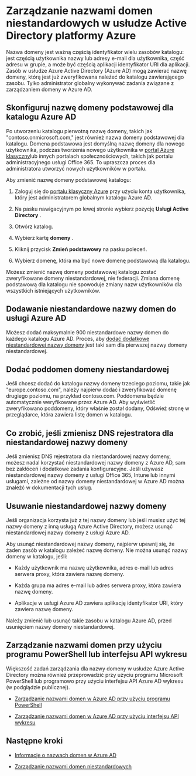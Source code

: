 <properties
    pageTitle="Zarządzanie nazwami domen niestandardowych w usłudze Active Directory platformy Azure | Microsoft Azure"
    description="Pojęć związanych z zarządzaniem i kwestie dotyczące zarządzania niestandardowej domeny w usłudze Active Directory platformy Azure"
    services="active-directory"
    documentationCenter=""
    authors="jeffsta"
    manager="femila"
    editor=""/>

<tags
    ms.service="active-directory"
    ms.workload="identity"
    ms.tgt_pltfrm="na"
    ms.devlang="na"
    ms.topic="article"
    ms.date="10/04/2016"
    ms.author="curtand;jeffsta"/>

# <a name="managing-custom-domain-names-in-your-azure-active-directory"></a>Zarządzanie nazwami domen niestandardowych w usłudze Active Directory platformy Azure

Nazwa domeny jest ważną częścią identyfikator wielu zasobów katalogu: jest częścią użytkownika nazwy lub adresy e-mail dla użytkownika, część adresu w grupie, a może być częścią aplikacji identyfikator URI dla aplikacji. Zasób w usłudze Azure Active Directory (Azure AD) mogą zawierać nazwę domeny, którą jest już zweryfikowana należeć do katalogu zawierającego zasobu. Tylko administrator globalny wykonywać zadania związane z zarządzaniem domeny w Azure AD.

## <a name="set-the-primary-domain-name-for-your-azure-ad-directory"></a>Skonfiguruj nazwę domeny podstawowej dla katalogu Azure AD

Po utworzeniu katalogu pierwotną nazwę domeny, takich jak "contoso.onmicrosoft.com," jest również nazwa domeny podstawowej dla katalogu. Domena podstawowa jest domyślną nazwę domeny dla nowego użytkownika, podczas tworzenia nowego użytkownika w [portal Azure klasyczny](https://manage.windowsazure.com/)lub innych portalach społecznościowych, takich jak portalu administracyjnego usługi Office 365. To upraszcza proces dla administratora utworzyć nowych użytkowników w portalu.

Aby zmienić nazwę domeny podstawowej katalogu:

1.  Zaloguj się do [portalu klasyczny Azure](https://manage.windowsazure.com/) przy użyciu konta użytkownika, który jest administratorem globalnym katalogu Azure AD.

2.  Na pasku nawigacyjnym po lewej stronie wybierz pozycję **Usługi Active Directory** .

3.  Otwórz katalog.

4.  Wybierz kartę **domeny** .

5.  Kliknij przycisk **Zmień podstawowy** na pasku poleceń.

6.  Wybierz domenę, która ma być nowe domenę podstawową dla katalogu.

Możesz zmienić nazwę domeny podstawowej katalogu zostać zweryfikowane domeny niestandardowej, nie federacji. Zmiana domenę podstawową dla katalogu nie spowoduje zmiany nazw użytkowników dla wszystkich istniejących użytkowników.

## <a name="add-custom-domain-names-to-your-azure-ad"></a>Dodawanie niestandardowe nazwy domen do usługi Azure AD

Możesz dodać maksymalnie 900 niestandardowe nazwy domen do każdego katalogu Azure AD. Proces, aby [dodać dodatkowe niestandardowej nazwy domeny](active-directory-add-domain.md) jest taki sam dla pierwszej nazwy domeny niestandardowej.

## <a name="add-subdomains-of-a-custom-domain"></a>Dodać poddomen domeny niestandardowej

Jeśli chcesz dodać do katalogu nazwy domeny trzeciego poziomu, takie jak "europe.contoso.com", należy najpierw dodać i zweryfikować domenę drugiego poziomu, na przykład contoso.com. Poddomena będzie automatycznie weryfikowane przez Azure AD. Aby wyświetlić zweryfikowano poddomeny, który właśnie został dodany, Odśwież stronę w przeglądarce, która zawiera listę domen w katalogu.

## <a name="what-to-do-if-you-change-the-dns-registrar-for-your-custom-domain-name"></a>Co zrobić, jeśli zmienisz DNS rejestratora dla niestandardowej nazwy domeny

Jeśli zmienisz DNS rejestratora dla niestandardowej nazwy domeny, możesz nadal korzystać niestandardowej nazwy domeny z Azure AD, sam bez zakłóceń i dodatkowe zadania konfiguracyjne. Jeśli używasz niestandardowej nazwy domeny z usługi Office 365, Intune lub innymi usługami, zależne od nazwy domeny niestandardowej w Azure AD można znaleźć w dokumentacji tych usług.

## <a name="delete-a-custom-domain-name"></a>Usuwanie niestandardowej nazwy domeny

Jeśli organizacja korzysta już z tej nazwy domeny lub jeśli musisz użyć tej nazwy domeny z inną usługą Azure Active Directory, możesz usunąć niestandardowej nazwy domeny z usługi Azure AD.

Aby usunąć niestandardowej nazwy domeny, najpierw upewnij się, że żaden zasób w katalogu zależeć nazwę domeny. Nie można usunąć nazwy domeny w katalogu, jeśli:

-   Każdy użytkownik ma nazwę użytkownika, adres e-mail lub adres serwera proxy, która zawiera nazwę domeny.

-   Każda grupa ma adres e-mail lub adres serwera proxy, która zawiera nazwę domeny.

-   Aplikacje w usługi Azure AD zawiera aplikację identyfikator URI, który zawiera nazwę domeny.

Należy zmienić lub usunąć takie zasobu w katalogu Azure AD, przed usunięciem nazwy domeny niestandardowej.

## <a name="use-powershell-or-graph-api-to-manage-domain-names"></a>Zarządzanie nazwami domen przy użyciu programu PowerShell lub interfejsu API wykresu

Większość zadań zarządzania dla nazwy domeny w usłudze Azure Active Directory można również przeprowadzić przy użyciu programu Microsoft PowerShell lub programowo przy użyciu interfejsu API Azure AD wykresu (w podglądzie publicznej).

-   [Zarządzanie nazwami domen w Azure AD przy użyciu programu PowerShell](https://msdn.microsoft.com/library/azure/e1ef403f-3347-4409-8f46-d72dafa116e0#BKMK_ManageDomains)

-   [Zarządzanie nazwami domen w Azure AD przy użyciu interfejsu API wykresu](https://msdn.microsoft.com/Library/Azure/Ad/Graph/api/domains-operations)

## <a name="next-steps"></a>Następne kroki

-   [Informacje o nazwach domen w Azure AD](active-directory-add-domain-concepts.md)

-   [Zarządzanie nazwami domen niestandardowych](active-directory-add-manage-domain-names.md)
